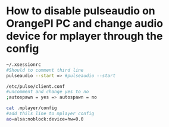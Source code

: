 # How to disable pulseaudio on OrangePI PC and change audio device for mplayer through the config

```sh
~/.xsessionrc
#Should to comment third line
pulseaudio --start => #pulseaudio --start
```

```sh
/etc/pulse/client.conf
#uncomment and change yes to no
;autospawn = yes => autospawn = no
```

```sh
cat .mplayer/config
#add thils line to mplayer config
ao=alsa:noblock:device=hw=0.0
```

